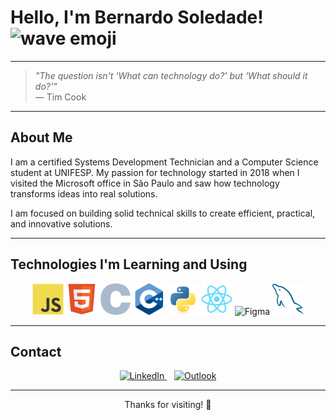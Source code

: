 <!-- Banner -->
<p align="center">
  <h1>Hello, I'm Bernardo Soledade! <img src="https://media.tenor.com/0ksFSWOphnoAAAAj/wave-emoji.gif" width="30" alt="wave emoji"></h1>
</p>

---

> <i>"The question isn't 'What can technology do?' but 'What should it do?'"</i>  
> — Tim Cook

---

## About Me

I am a certified Systems Development Technician and a Computer Science student at UNIFESP. My passion for technology started in 2018 when I visited the Microsoft office in São Paulo and saw how technology transforms ideas into real solutions.

I am focused on building solid technical skills to create efficient, practical, and innovative solutions.

---

## Technologies I'm Learning and Using

<p align="center">
  <img src="https://raw.githubusercontent.com/devicons/devicon/master/icons/javascript/javascript-original.svg" alt="JavaScript" width="50" height="50" />
  <img src="https://raw.githubusercontent.com/devicons/devicon/master/icons/html5/html5-original.svg" alt="HTML5" width="50" height="50" />
  <img src="https://raw.githubusercontent.com/devicons/devicon/master/icons/c/c-original.svg" alt="C" width="50" height="50" />
  <img src="https://raw.githubusercontent.com/devicons/devicon/master/icons/cplusplus/cplusplus-original.svg" alt="C++" width="50" height="50" />
  <img src="https://raw.githubusercontent.com/devicons/devicon/master/icons/python/python-original.svg" alt="Python" width="50" height="50" />
  <img src="https://raw.githubusercontent.com/devicons/devicon/master/icons/react/react-original.svg" alt="React" width="50" height="50" />
  <img src="https://cdn-icons-png.flaticon.com/512/5968/5968705.png" alt="Figma" width="50" height="50" />
  <img src="https://raw.githubusercontent.com/devicons/devicon/master/icons/mysql/mysql-original.svg" alt="MySQL" width="50" height="50" />
</p>

---

## Contact

<p align="center">
  <a href="https://www.linkedin.com/in/bernardosoledade/" target="_blank">
    <img src="https://img.shields.io/badge/LinkedIn-0077B5?style=for-the-badge&logo=linkedin&logoColor=white" alt="LinkedIn" />
  </a>
  &nbsp;&nbsp;
  <a href="mailto:be.soledade@outlook.com" target="_blank">
    <img src="https://img.shields.io/badge/Outlook-0078D4?style=for-the-badge&logo=microsoft-outlook&logoColor=white" alt="Outlook" />
  </a>
</p>

---

<p align="center">
  Thanks for visiting! 🚀
</p>
